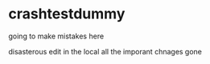# crashtestdummy

going to make mistakes here

disasterous edit in the local all the imporant chnages gone
